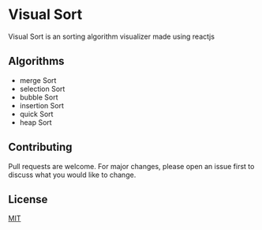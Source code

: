# Visual Sort

Visual Sort is an sorting algorithm visualizer made using reactjs

## Algorithms

- merge Sort
- selection Sort 
- bubble Sort
- insertion Sort
- quick Sort  
- heap Sort


## Contributing
Pull requests are welcome. For major changes, please open an issue first to discuss what you would like to change.


## License
[MIT](https://choosealicense.com/licenses/mit/)